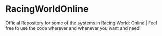 # RacingWorldOnline
Official Repository for some of the systems in Racing World: Online | Feel free to use the code wherever and whenever you want and need!
